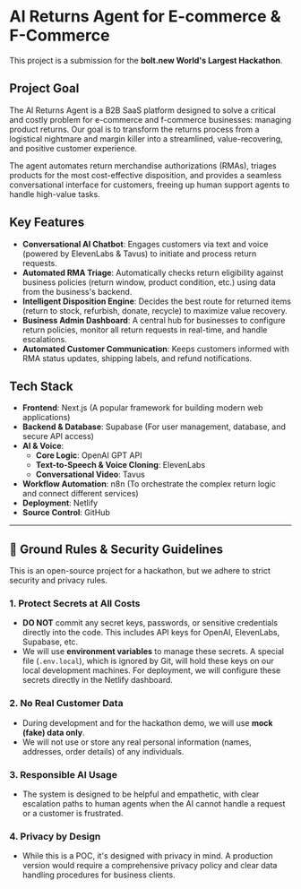 # AI Returns Agent for E-commerce & F-Commerce

This project is a submission for the **bolt.new World's Largest Hackathon**.

## Project Goal

The AI Returns Agent is a B2B SaaS platform designed to solve a critical and costly problem for e-commerce and f-commerce businesses: managing product returns. Our goal is to transform the returns process from a logistical nightmare and margin killer into a streamlined, value-recovering, and positive customer experience.

The agent automates return merchandise authorizations (RMAs), triages products for the most cost-effective disposition, and provides a seamless conversational interface for customers, freeing up human support agents to handle high-value tasks.

## Key Features

- **Conversational AI Chatbot**: Engages customers via text and voice (powered by ElevenLabs & Tavus) to initiate and process return requests.
- **Automated RMA Triage**: Automatically checks return eligibility against business policies (return window, product condition, etc.) using data from the business's backend.
- **Intelligent Disposition Engine**: Decides the best route for returned items (return to stock, refurbish, donate, recycle) to maximize value recovery.
- **Business Admin Dashboard**: A central hub for businesses to configure return policies, monitor all return requests in real-time, and handle escalations.
- **Automated Customer Communication**: Keeps customers informed with RMA status updates, shipping labels, and refund notifications.

## Tech Stack

- **Frontend**: Next.js (A popular framework for building modern web applications)
- **Backend & Database**: Supabase (For user management, database, and secure API access)
- **AI & Voice**:
  - **Core Logic**: OpenAI GPT API
  - **Text-to-Speech & Voice Cloning**: ElevenLabs
  - **Conversational Video**: Tavus
- **Workflow Automation**: n8n (To orchestrate the complex return logic and connect different services)
- **Deployment**: Netlify
- **Source Control**: GitHub

---

## 🛑 Ground Rules & Security Guidelines

This is an open-source project for a hackathon, but we adhere to strict security and privacy rules.

### 1. **Protect Secrets at All Costs**
   - **DO NOT** commit any secret keys, passwords, or sensitive credentials directly into the code. This includes API keys for OpenAI, ElevenLabs, Supabase, etc.
   - We will use **environment variables** to manage these secrets. A special file (`.env.local`), which is ignored by Git, will hold these keys on our local development machines. For deployment, we will configure these secrets directly in the Netlify dashboard.

### 2. **No Real Customer Data**
   - During development and for the hackathon demo, we will use **mock (fake) data only**.
   - We will not use or store any real personal information (names, addresses, order details) of any individuals.

### 3. **Responsible AI Usage**
   - The system is designed to be helpful and empathetic, with clear escalation paths to human agents when the AI cannot handle a request or a customer is frustrated.

### 4. **Privacy by Design**
   - While this is a POC, it's designed with privacy in mind. A production version would require a comprehensive privacy policy and clear data handling procedures for business clients. 
